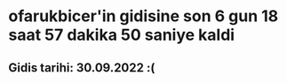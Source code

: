 # ofarukbicer'in gidisine son 6 gun 18 saat 57 dakika 50 saniye kaldi

## Gidis tarihi: 30.09.2022 :(